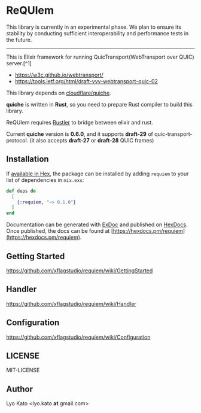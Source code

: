 # ReQUIem


This library is currently in an experimental phase. We plan to ensure its stability by conducting sufficient interoperability and performance tests in the future.

---

This is Elixir framework for running QuicTransport(WebTransport over QUIC) server.[^1]

- https://w3c.github.io/webtransport/
- https://tools.ietf.org/html/draft-vvv-webtransport-quic-02

This library depends on [cloudflare/quiche](https://github.com/cloudflare/quiche).

**quiche** is written in **Rust**, so you need to prepare Rust compiler to build this library.

ReQUIem requires [Rustler](https://github.com/rusterlium/rustler) to bridge between elixir and rust.

Current **quiche** version is **0.6.0**, and it supports **draft-29** of quic-transport-protocol.
(it also accepts **draft-27** or **draft-28** QUIC frames)


## Installation

If [available in Hex](https://hex.pm/docs/publish), the package can be installed
by adding `requiem` to your list of dependencies in `mix.exs`:

```elixir
def deps do
  [
    {:requiem, "~> 0.1.0"}
  ]
end
```

Documentation can be generated with [ExDoc](https://github.com/elixir-lang/ex_doc)
and published on [HexDocs](https://hexdocs.pm). Once published, the docs can
be found at [https://hexdocs.pm/requiem](https://hexdocs.pm/requiem).

## Getting Started

https://github.com/xflagstudio/requiem/wiki/GettingStarted

## Handler

https://github.com/xflagstudio/requiem/wiki/Handler

## Configuration

https://github.com/xflagstudio/requiem/wiki/Configuration

## LICENSE

MIT-LICENSE

## Author

Lyo Kato <lyo.kato __at__ gmail.com>
